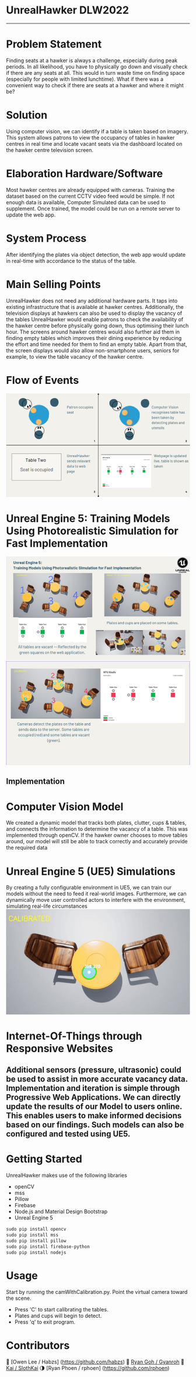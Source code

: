 # UnrealHawker DLW2022
---

# Problem Statement
Finding seats at a hawker is always a challenge, especially during peak periods. In all likelihood, you have to physically go down and visually check if there are any seats at all. This would in turn waste time on finding space (especially for people with limited lunchtime). What if there was a convenient way to check if there are seats at a hawker and where it might be?

# Solution
Using computer vision, we can identify if a table is taken based on imagery. This system allows patrons to view the occupancy of tables in hawker centres in real time and locate vacant seats via the dashboard located on the hawker centre television screen.

# Elaboration Hardware/Software 
Most hawker centres are already equipped with cameras. Training the dataset based on the current CCTV video feed would be simple. If not enough data is available, Computer Simulated data can be used to supplement. Once trained, the model could be run on a remote server to update the web app.

# System Process 
After identifying the plates via object detection, the web app would update in real-time with accordance to the status of the table.

# Main Selling Points
UnrealHawker does not need any additional hardware parts. It taps into existing infrastructure that is available at hawker centres. Additionally, the television displays at hawkers can also be used to display the vacancy of the tables UnrealHawker would enable patrons to check the availability of the hawker centre before physically going down, thus optimising their lunch hour. The screens around hawker centres would also further aid them in finding empty tables which improves their dining experience by reducing the effort and time needed for them to find an empty table.
Apart from that, the screen displays would also allow non-smartphone users, seniors for example, to view the table vacancy of the hawker centre.

# Flow of Events
![IMG](https://raw.githubusercontent.com/habzs/DLW22/main/images/flow.png)

# Unreal Engine 5: Training Models Using Photorealistic Simulation for Fast Implementation
![IMG_1](https://raw.githubusercontent.com/habzs/DLW22/main/images/unreal1.png)
![IMG_2](https://raw.githubusercontent.com/habzs/DLW22/main/images/unreal2.png)

## Implementation
# Computer Vision Model
We created a dynamic model that tracks both plates, clutter, cups & tables, and connects the information to determine the vacancy of a table. This was implemented through openCV. If the hawker owner chooses to move tables around, our model will still be able to track correctly and accurately provide the required data

# Unreal Engine 5 (UE5) Simulations
By creating a fully configurable environment in UE5, we can train our models without the need to feed it real-world images. Furthermore, we can dynamically move user controlled actors to interfere with the environment, simulating real-life circumstances
![Position](https://raw.githubusercontent.com/habzs/DLW22/main/images/position.gif)

# Internet-Of-Things through Responsive Websites
Additional sensors (pressure, ultrasonic) could be used to assist in more accurate vacancy data. Implementation and iteration is simple through Progressive Web Applications. We can directly update the results of our Model to users online. This enables users to make informed decisions based on our findings. Such models can also be configured and tested using UE5.
---

# Getting Started
UnrealHawker makes use of the following libraries 
- openCV
- mss
- Pillow
- Firebase
- Node.js and Material Design Bootstrap
- Unreal Engine 5

```
sudo pip install opencv
sudo pip install mss
sudo pip install pillow
sudo pip install firebase-python
sudo pip install nodejs
```

# Usage
Start by running the camWithCalibration.py. Point the virtual camera toward the scene.
- Press 'C' to start calibrating the tables.
- Plates and cups will begin to detect.
- Press 'q' to exit program.

# Contributors
🗿 [Owen Lee / Habzs] (https://github.com/habzs)
🐔 [Ryan Goh / Gyanroh](https://github.com/Gyanroh)
🐓 [Kai / SlothKai](https://github.com/SlothKai)
🌗 [Ryan Phoen / rphoen] (https://github.com/rphoen)
